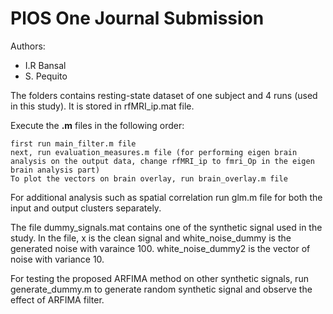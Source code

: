 # PlOS One Journal Submission

Authors:

 - I.R Bansal
 - S. Pequito

The folders contains resting-state dataset of one subject and 4 runs (used in this study). It is stored in rfMRI_ip.mat file.

Execute the **.m** files in the following order:
```
first run main_filter.m file
next, run evaluation_measures.m file (for performing eigen brain analysis on the output data, change rfMRI_ip to fmri_Op in the eigen brain analysis part)
To plot the vectors on brain overlay, run brain_overlay.m file
```

For additional analysis such as spatial correlation run glm.m file for both the input and output clusters separately.

The file dummy_signals.mat contains one of the synthetic signal used in the study. In the file, x is the clean signal and white_noise_dummy is the generated noise with varaince 100.  white_noise_dummy2 is the vector of noise with variance 10.

For testing the proposed ARFIMA method on other synthetic signals, run generate_dummy.m 
to generate random synthetic signal and observe the effect of ARFIMA filter. 



